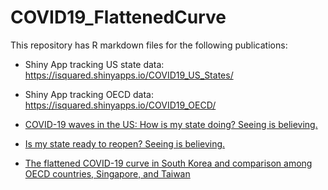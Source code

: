 # COVID19_FlattenedCurve
This repository has R markdown files for the following publications: 

- Shiny App tracking US state data: https://isquared.shinyapps.io/COVID19_US_States/

- Shiny App tracking OECD data: https://isquared.shinyapps.io/COVID19_OECD/

- [COVID-19 waves in the US: How is my state doing? Seeing is believing.](https://rpubs.com/YJ_Choi/COVID19_US_states_curve)

- [Is my state ready to reopen? Seeing is believing.](https://medium.com/@yj.choi.isquared/is-my-state-ready-to-reopen-seeing-is-believing-41ef39de663a)

- [The flattened COVID-19 curve in South Korea and comparison among OECD countries, Singapore, and Taiwan](https://medium.com/@yj.choi.isquared/flattening-covid-19-curve-in-south-korea-and-comparison-among-oecd-countries-singapore-and-taiwan-ae211a5645c9)


